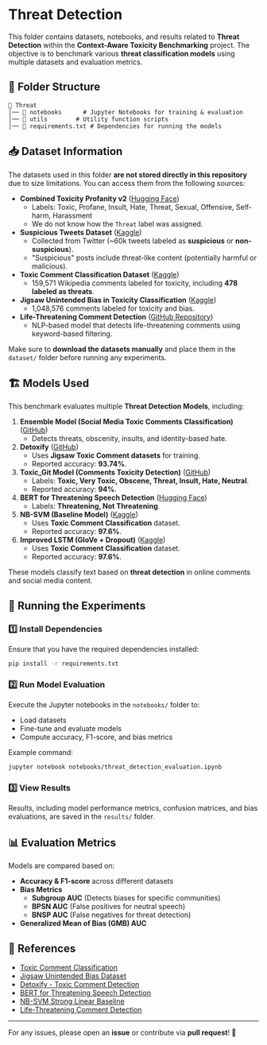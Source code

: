 # Threat Detection

This folder contains datasets, notebooks, and results related to **Threat Detection** within the **Context-Aware Toxicity Benchmarking** project. The objective is to benchmark various **threat classification models** using multiple datasets and evaluation metrics.

## 📌 Folder Structure
```
📂 Threat
│── 📂 notebooks      # Jupyter Notebooks for training & evaluation
│── 📂 utils        # Utility function scripts
│── 📜 requirements.txt # Dependencies for running the models
```

## 📥 Dataset Information
The datasets used in this folder **are not stored directly in this repository** due to size limitations. You can access them from the following sources:

- **Combined Toxicity Profanity v2** ([Hugging Face](https://huggingface.co))
  - Labels: Toxic, Profane, Insult, Hate, Threat, Sexual, Offensive, Self-harm, Harassment
  - We do not know how the `Threat` label was assigned.
- **Suspicious Tweets Dataset** ([Kaggle](https://www.kaggle.com))
  - Collected from Twitter (~60k tweets labeled as **suspicious** or **non-suspicious**).
  - "Suspicious" posts include threat-like content (potentially harmful or malicious).
- **Toxic Comment Classification Dataset** ([Kaggle](https://www.kaggle.com/c/jigsaw-toxic-comment-classification-challenge))
  - 159,571 Wikipedia comments labeled for toxicity, including **478 labeled as threats**.
- **Jigsaw Unintended Bias in Toxicity Classification** ([Kaggle](https://www.kaggle.com/c/jigsaw-unintended-bias-in-toxicity-classification))
  - 1,048,576 comments labeled for toxicity and bias.
- **Life-Threatening Comment Detection** ([GitHub Repository](https://github.com))
  - NLP-based model that detects life-threatening comments using keyword-based filtering.

Make sure to **download the datasets manually** and place them in the `dataset/` folder before running any experiments.

## 🏗️ Models Used
This benchmark evaluates multiple **Threat Detection Models**, including:

1. **Ensemble Model (Social Media Toxic Comments Classification)** ([GitHub](https://github.com))
   - Detects threats, obscenity, insults, and identity-based hate.
2. **Detoxify** ([GitHub](https://github.com/unitaryai/detoxify))
   - Uses **Jigsaw Toxic Comment datasets** for training.
   - Reported accuracy: **93.74%**.
3. **Toxic_Git Model (Comments Toxicity Detection)** ([GitHub](https://github.com))
   - Labels: **Toxic, Very Toxic, Obscene, Threat, Insult, Hate, Neutral**.
   - Reported accuracy: **94%**.
4. **BERT for Threatening Speech Detection** ([Hugging Face](https://huggingface.co/nvsl/bert-for-threatening))
   - Labels: **Threatening, Not Threatening**.
5. **NB-SVM (Baseline Model)** ([Kaggle](https://www.kaggle.com))
   - Uses **Toxic Comment Classification** dataset.
   - Reported accuracy: **97.6%**.
6. **Improved LSTM (GloVe + Dropout)** ([Kaggle](https://www.kaggle.com))
   - Uses **Toxic Comment Classification** dataset.
   - Reported accuracy: **97.6%**.

These models classify text based on **threat detection** in online comments and social media content.

## 🚀 Running the Experiments
### 1️⃣ Install Dependencies
Ensure that you have the required dependencies installed:
```bash
pip install -r requirements.txt
```

### 2️⃣ Run Model Evaluation
Execute the Jupyter notebooks in the `notebooks/` folder to:
- Load datasets
- Fine-tune and evaluate models
- Compute accuracy, F1-score, and bias metrics

Example command:
```bash
jupyter notebook notebooks/threat_detection_evaluation.ipynb
```

### 3️⃣ View Results
Results, including model performance metrics, confusion matrices, and bias evaluations, are saved in the `results/` folder.

## 📊 Evaluation Metrics
Models are compared based on:
- **Accuracy & F1-score** across different datasets
- **Bias Metrics**
  - **Subgroup AUC** (Detects biases for specific communities)
  - **BPSN AUC** (False positives for neutral speech)
  - **BNSP AUC** (False negatives for threat detection)
- **Generalized Mean of Bias (GMB) AUC**

## 📝 References
- [Toxic Comment Classification](https://www.kaggle.com/c/jigsaw-toxic-comment-classification-challenge)
- [Jigsaw Unintended Bias Dataset](https://www.kaggle.com/c/jigsaw-unintended-bias-in-toxicity-classification)
- [Detoxify - Toxic Comment Detection](https://github.com/unitaryai/detoxify)
- [BERT for Threatening Speech Detection](https://huggingface.co/nvsl/bert-for-threatening)
- [NB-SVM Strong Linear Baseline](https://www.kaggle.com)
- [Life-Threatening Comment Detection](https://github.com)

---
For any issues, please open an **issue** or contribute via **pull request**! 🚀
